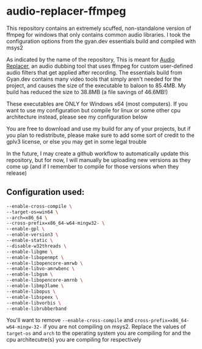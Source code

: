 # audio-replacer-ffmpeg

This repository contains an extremely scuffed, non-standalone version of ffmpeg for windows that only contains common audio libraries. I took the configuration options from the gyan.dev essentials build and compiled with msys2

As indicated by the name of the repository, This is meant for [Audio Replacer](https://github.com/lemons-studios/audio-replacer), an audio dubbing tool that uses ffmpeg for custom user-defined audio filters that get applied after recording. The essentials build from Gyan.dev contains many video tools that simply aren't needed for the project, and causes the size of the executable to baloon to 
85.4MB. My build has reduced the size to 38.8MB (a file savings of 46.6MB!)

These executables are ONLY for Windows x64 (most computers). If you want to use my configuration but compile for linux or some other cpu architecture instead, please see my configuration below

You are free to download and use my build for any of your projects, but if you plan to redistribute, please make sure to add some sort of credit to the gplv3 license, or else you may get in some legal trouble

In the future, I may create a github workflow to automatically update this repository, but for now, I will manually be uploading new versions as they come up (and if I remember to compile for those versions when they release)

## Configuration used:

```sh
--enable-cross-compile \
--target-os=win64 \
--arch=x86_64 \
--cross-prefix=x86_64-w64-mingw32- \
--enable-gpl \
--enable-version3 \
--enable-static \
--disable-w32threads \
--enable-libgme \
--enable-libopenmpt \
--enable-libopencore-amrwb \
--enable-libvo-amrwbenc \
--enable-libgsm \
--enable-libopencore-amrnb \
--enable-libmp3lame \
--enable-libopus \
--enable-libspeex \
--enable-libvorbis \
--enable-librubberband
```

You'll want to remove ```--enable-cross-compile``` and ```cross-prefix=x86_64-w64-mingw-32-``` if you are not compiling on msys2. Replace the values of ```target-os``` and ```arch``` to the operating system you are compiling for and the cpu architecutre(s) you are compiling for respectively
